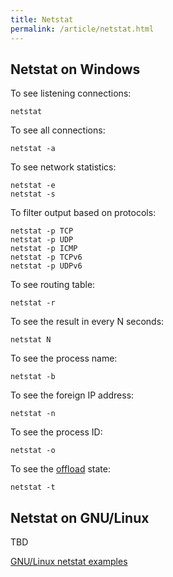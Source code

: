 ```yaml
---
title: Netstat
permalink: /article/netstat.html
---
```


## Netstat on Windows

To see listening connections:

```
netstat

```

To see all connections:

```
netstat -a
```

To see network statistics:

```
netstat -e
netstat -s
```

To filter output based on protocols:

```
netstat -p TCP
netstat -p UDP
netstat -p ICMP
netstat -p TCPv6
netstat -p UDPv6
```

To see routing table:

```
netstat -r
```

To see the result in every N seconds:

```
netstat N
```

To see the process name:

```
netstat -b
```

To see the foreign IP address:

```
netstat -n
```

To see the process ID:

```
netstat -o
```

To see the [offload] state:

```
netstat -t
```

[offload]: http://blogs.technet.com/b/brad_rutkowski/archive/2007/08/10/how-to-know-if-tcp-offload-is-working.aspx

## Netstat on GNU/Linux

TBD

[GNU/Linux netstat examples](http://www.binarytides.com/linux-netstat-command-examples/)
